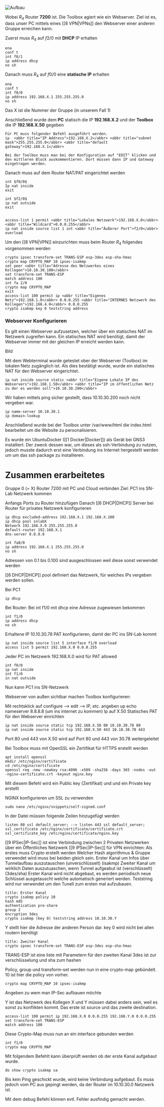 ![Aufbau](https://cdn.discordapp.com/attachments/613625981219110914/973506697987498004/unknown.png)

Wobei $R_4$ Router **7200** ist.
Die Toolbox agiert wie ein Webserver.
Ziel ist es, dass unser PC mittels eines [[8 VPN|VPNs]] den Webserver einer anderen Gruppe erreichen kann.

Zuerst muss $R_4$ auf $f2/0$ mit **DHCP** IP erhalten
```ad-info
ena
conf t
int f0/1
ip address dhcp
no sh
```

Danach muss $R_4$ auf $f0/0$ eine **statische** **IP** erhalten
```ad-info
ena
conf t
int f0/0
ip address 192.168.X.1 255.255.255.0
no sh
```
Das X ist die Nummer der Gruppe (in unserem Fall 1)

Anschließend wurde dem **PC** statisch die IP **192.168.X.2** und der **Toolbox** die IP **192.168.X.50** gegeben
```ad-info
Für PC muss folgender Befehl ausgeführt werden.
ip  <abbr title="IP Address">192.168.X.2</abbr> <abbr title="subnet mask">255.255.255.0</abbr> <abbr title="default gateway">192.168.X.1</abbr>

Bei der Toolbox muss man bei der Konfiguration auf "EDIT" klicken und den mittleren Block auskommentieren. Dort müssen dann IP und Gateway eingetragen werden.
```

Danach muss auf dem Router NAT/PAT eingerichtet werden
```ad-info
int $f0/0$
Ip nat inside
exit

int $f2/0$
ip nat outside
exit


access-list 1 permit <abbr title="Lokales Netzwerk">192.168.X.0</abbr> <abbr title="Wildcard">0.0.0.255</abbr>
ip nat inside source list 1 int <abbr title="Äußerer Port">f2/0</abbr> overload
```

Um den [[8 VPN|VPN]] einzurichten muss beim Router $R_4$ folgendes vorgenommen werden
```ad-info
crypto ipsec transform-set TRANS-ESP esp-3des esp-sha-hmac
crypto map CRYPTO_MAP 10 ipsec-isakmp
set peer <abbr title="Adresse des Netzwerkes eines Kollegen">10.10.30.100</abbr>
set transform-set TRANS-ESP
match address 100
int fa 2/0
crypto map CRYPTO_MAP
exit
access-list 100 permit ip <abbr title="Eigenes Netz">192.168.1.0</abbr> 0.0.0.255 <abbr title="INTERNES Netzwerk des Kollegen">192.168.4.0</abbr> 0.0.0.255
crypto isakmp key 0 teststring address 
```

### Webserver Konfigurieren
Es gilt einen Webserver aufzusetzen, welcher über ein statisches NAT im Netzwerk zugreifen kann. Ein statisches NAT wird benötigt, damit der Webserver immer mit der gleichen IP erreicht werden kann.

Bild

Mit dem Webterminal wurde getestet ober der Webserver (Toolbox) im lokalen Netz zugänglich ist. Als dies bestätigt wurde, wurde ein statisches NAT für den Webserver eingerichtet.

```ad-info
ip nat inside source static <abbr title="Eigene Lokale IP des Webservers">192.168.1.50</abbr> <abbr title="IP im öffentlichen Netz zu der es werden soll">10.10.30.200</abbr>
```
Wir haben mittels ping sicher gestellt, dass 10.10.30.200 noch nicht vergeben war.
```ad-info
ip name-server 10.10.30.1
ip domain-lookup
```
Anschließend wurde bei der Toolbox unter /var/www/html die index.html bearbeitet um die Website zu personalisieren.




Es wurde ein UbuntuDocker ([[1 Docker|Docker]]) als Gerät bei GNS3 installiert.
Der zweck dessen war, um dieses als ssh-Verbindung zu nutzen, jedoch musste dadurch erst eine Verbindung ins Internet hergestellt werden um um das ssh package zu installieren.



# Zusammen erarbeitetes
Gruppe 0 (= X)
Router 7200 mit PC und Cloud verbinden
Ziel: PC1 ins SN-Lab Netzwerk kommen

Anfangs Ports zu Router hinzufügen
Danach [[6 DHCP|DHCP]] Server bei Router für privates Netzwerk konfigurieren
```ad-info
ip dhcp excluded-address 192.168.X.1 192.168.X.100
ip dhcp pool snlabX
Network 192.168.X.0 255.255.255.0
default-router 192.168.X.1
dns-server 8.8.8.8

int fa0/0
ip address 192.168.X.1 255.255.255.0
no sh
```

Adressen von 0.1 bis 0.100 sind ausgeschlossen weil diese sonst verwendet werden

[[6 DHCP|DHCP]] pool definiert das Netzwerk, für welches IPs vergeben werden sollen.

Bei PC1
```ad-info
ip dhcp
```

Bei Router:
Bei int f1/0 mit dhcp eine Adresse zugewiesen bekommen
```ad-info
int f1/0
ip address dhcp
no sh
```

Erhaltene IP 10.10.30.78
PAT konfigurieren, damit der PC ins SN-Lab kommt
```ad-info
ip nat inside source list 5 interface f1/0 overload
access list 5 permit 192.168.X.0 0.0.0.255
```
Jeder PC im Netzwerk 192.168.X.0 wird für PAT allowed
```ad-info
int f0/0
ip nat inside
int f1/0
in nat outside
```
Nun kann PC1 ins SN-Netzwerk

Webserver von außen sichtbar machen
Toolbox konfigurieren:

Mit rechtsklick auf configure --> edit --> IP, etc. angeben
up echo nameserver 8.8.8.8 (um ins internet zu kommen)
Ip auf X.50
Statisches PAT für den Webserver einrichten
```ad-info
ip nat inside source static tcp 192.168.X.50 80 10.10.30.78 80
ip nat inside source static tcp 192.168.X.50 443 10.10.30.78 443

```
Port 80 und 443 von X.50 wird auf Port 80 und 443 von 30.78 weitergeleitet

Bei Toolbox muss mit OpenSSL ein Zertifikat für HTTPS erstellt werden
```ad-info
apt install openssl
mkdir /etc/nginx/certificate
cd /etc/nginx/certificate
openssl req -new -newkey rsa:4096 -x509 -sha256 -days 365 -nodes -out -nginx-certificate.crt -keyout nginx.key
```
Mit diesem Befehl wird ein Public key (Zertifikat) und und ein Private key erstellt

NGINX konfigurieren um SSL zu verwenden
```ad-info
sudo nano /etc/nginx/snippets/self-signed.conf
```
In der Datei müssen folgende  Zeilen hinzugefügt werden
```ad-info
listen 80 ssl default_server; --> listen 443 ssl default_server;
ssl_certificate /etc/nginx/certificate/certificate.crt
ssl_certificate_key /etc/nginx/certificate/nginx.key
```

[[9 IPSec|IP-Sec]] ist eine Verbindung zwischen 2 Privaten Netzwerken über ein Öffentliches Netzwerk
[[9 IPSec|IP-Sec]] für VPN einrichten:
Als erstes muss Crypto erstellt werden
Welcher Hash algorithmus & Gruppe verwendet wird muss bei beiden gleich sein.
Erster Kanal um Infos über Tunnelaufbau auszutauschen (unverschlüsselt) (isakmp)
Zweiter Kanal um wirklich Daten auszutuaschen, wenn Tunnel aufgeabut ist (verschlüsselt) (3des/sha)
Erster Kanal wird nicht abgebaut, es werden periodisch neue Schlüssel ausgetauscht welche automatisch generiert werden. Teststring wird nur verwendet um den Tunell zum ersten mal aufzubauen.

```ad-info
title: Erster Kanal
crypto isakmp policy 10
hash md5
authentication pre-share
group 2
encryption 3des
crypto isakmp (key 0) teststring address 10.10.30.Y
```
Y stellt hier die Adresse der anderen Person dar.
key 0 wird nicht bei allen routern benötigt

```ad-info
title: Zweiter Kanal
crypto ipsec transform-set TRANS-ESP esp-3des esp-sha-hmac
```
TRANS-ESP ist eine liste mit Parametern für den zweiten Kanal
3des ist zur verschlüsselung und sha zum hashen

Policy, group und transform-set werden nun in eine crypto-map gebündelt.
10 ist hier die policy von vorher.
```ad-info
crypto map CRYPTO_MAP 10 ipsec-isakmp
```
Angeben zu wem man IP-Sec aufbauen möchte

Y ist das Netzwerk des Kollegen
X und Y müssen dabei anders sein, weil es sonst zu konflikten kommt.
Das erste ist source und das zweite destination.
```ad-info
access-list 100 permit ip 192.168.X.0 0.0.0.255 192.168.Y.0 0.0.0.255
set transform-set TRANS-ESP
match address 100
```
Diese Crypto-Map muss nun an ein interface gebunden werden
```ad-info
int f1/0
crypto map CRYPTO_MAP
```

Mit folgendem Befehlt kann überprüft werden ob der erste Kanal aufgebaut wurde.
```ad-info
do show crypto isakmp sa
```
Bis kein Ping geschickt wurde, wird keine Verbindung aufgebaut.
Es muss jedoch vom PC aus gepingt werden, da der Router im 10.10.30.0 Netzwerk ist.

Mit dem debug Befehl können evtl. Fehler ausfindig gemacht werden.
